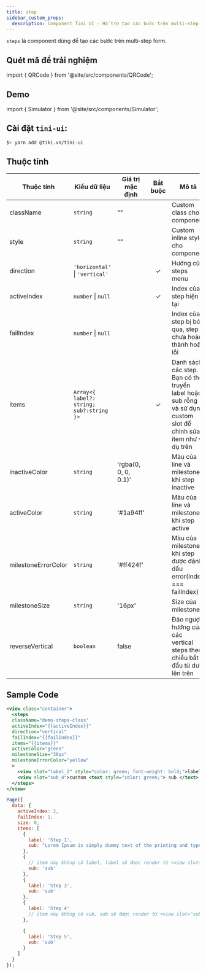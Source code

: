 ```yaml
---
title: step
sidebar_custom_props:
  description: Component Tini UI - Hỗ trợ tạo các bước trên multi-step form
---
```


`steps` là component dùng để tạo các bước trên multi-step form.

## Quét mã để trải nghiệm

import { QRCode } from '@site/src/components/QRCode';

<QRCode page="pages/component/advance/navigation/step/index" />

## Demo

import { Simulator } from '@site/src/components/Simulator';

<Simulator page="pages/component/advance/navigation/step/index" />

## Cài đặt `tini-ui`:

```bash
$> yarn add @tiki.vn/tini-ui
```

## Thuộc tính

| Thuộc tính          | Kiểu dữ liệu                             | Giá trị mặc định     | Bắt buộc | Mô tả                                                                                                             |
| ------------------- | ---------------------------------------- | -------------------- | :------: | ----------------------------------------------------------------------------------------------------------------- |
| className           | `string`                                 | ""                   |          | Custom class cho component                                                                                        |
| style               | `string`                                 | ""                   |          | Custom inline style cho component                                                                                 |
| direction           | `'horizontal'` \| `'vertical'`           |                      |    ✓     | Hướng của steps menu                                                                                              |
| activeIndex         | `number` \| `null`                       |                      |    ✓     | Index của step hiện tại                                                                                           |
| failIndex           | `number` \| `null`                       |                      |          | Index của step bị bỏ qua, step chưa hoàn thành hoặc lỗi                                                           |
| items               | `Array<{ label?: string; sub?:string }>` |                      |    ✓     | Danh sách các step. Bạn có thể truyền label hoặc sub rỗng và sử dụng custom slot để chỉnh sửa item như ví dụ trên |
| inactiveColor       | `string`                                 | 'rgba(0, 0, 0, 0.1)' |          | Màu của line và milestone khi step inactive                                                                       |
| activeColor         | `string`                                 | '#1a94ff'            |          | Màu của line và milestone khi step active                                                                         |
| milestoneErrorColor | `string`                                 | '#ff424f'            |          | Màu của milestone khi step được đánh dấu error(index === failIndex)                                               |
| milestoneSize       | `string`                                 | '16px'               |          | Size của milestone                                                                                                |
| reverseVertical     | `boolean`                                | false                |          | Đảo ngược hướng của các vertical steps theo chiều bắt đầu từ dưới lên trên                                        |

## Sample Code

```xml title=index.txml
<view class="container">
  <steps
  className="demo-steps-class"
  activeIndex="{{activeIndex}}"
  direction="vertical"
  failIndex="{{failIndex}}"
  items="{{items}}"
  activeColor="green"
  milestoneSize="30px"
  milestoneErrorColor="yellow"
  >
    <view slot="label_2" style="color: green; font-weight: bold;">label custom with slot</view>
    <view slot="sub_4">custom <text style="color: green;"> sub </text> with slot component here; custom <text style="color: green;"> sub </text> with slot component here; </view>
  </steps>
</view>
```

```js title=index.js
Page({
  data: {
    activeIndex: 2,
    failIndex: 1,
    size: 0,
    items: [
      {
        label: 'Step 1',
        sub: "Lorem Ipsum is simply dummy text of the printing and typesetting industry. Lorem Ipsum has been the industry's standard dummy text ever since the 1500s, when an unknown printer took a galley. It was popularised in the 1960s with the release of Letraset PgeMaker including versions of Lorem Ipsum."
      },
      {
        // item này không có label, label sẽ được render từ <view slot="label_2" ... />
        sub: 'sub'
      },
      {
        label: 'Step 3',
        sub: 'sub'
      },
      {
        label: 'Step 4'
        // item này không có sub, sub sẽ được render từ <view slot="sub_4" ... />
      },

      {
        label: 'Step 5',
        sub: 'sub'
      }
    ]
  }
});
```

